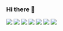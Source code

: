 ### Hi there 👋
<img src="https://img.shields.io/badge/Python-3776AB?style=for-the-badge&logo=Python&logoColor=white"> <img src="https://img.shields.io/badge/javascript-F7DF1E?style=for-the-badge&logo=javascript&logoColor=white"/>
<img src="https://img.shields.io/badge/react-61DAFB?style=for-the-badge&logo=react&logoColor=white"/> <img src="https://img.shields.io/badge/Node.js-339933?style=for-the-badge&logo=nodejs&logoColor=white"/>
<img src="https://img.shields.io/badge/C-A8B9C?style=for-the-badge&logo=c&logoColor=white"/>  <img src="https://img.shields.io/badge/Java-007396?style=for-the-badge&logo=java&logoColor=white"/> 
<img src="https://img.shields.io/badge/HTML5-E34F26?style=for-the-badge&logo=HTML5&logoColor=white"/>
